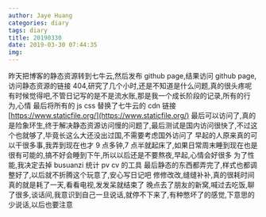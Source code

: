 ```yaml
---
author: Jaye Huang
categories: diary
tags: diary
title: 20190330
date: 2019-03-30 07:44:35
img:
---
```


昨天把博客的静态资源转到七牛云,然后发布 github page,结果访问 github page,访问静态资源的链接 404,研究了几个小时,还是不知道是什么问题,真的很头疼呢
有时候觉得吧,不管日记写的是不是流水账,那是我一个成长阶段的记录,所有的行为,心情
最后将所有的 js css 替换了七牛云的 cdn 链接 [https://www.staticfile.org/](https://www.staticfile.org/) 最后可以访问了,真的是险象环生,终于解决静态资源访问慢的问题了,最后测试是国内访问很快了,不过这个也就够了,毕竟长这么大还没出过国,不需要考虑国外访问了
早起的人原来真的可以干很多事,我弄到现在也才 9 点多钟,7 点半就起床了,如果日常周末睡到现在也是很有可能的,搞不好会睡到下午,所以以后还是不要熬夜,早起,心情会好很多
为了性能,我决定去掉 busuanzi 统计 pv cv 的工具 最后静态的东西都弄完了,样式也都调整好了,以后就不折腾这个玩意了,安心写日记吧
修修改改,缝缝补补,真的很耗时间
真的就是耗了一天,看看电视,发发呆就结束了
晚点去了朋友的新窝,喊过去吃饭,聊了很多,谈话间,我意识到自己一旦说话,就停不下来了,有种憋坏了的感觉,下意思的少说话,以后也要注意
